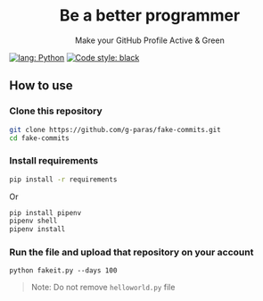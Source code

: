 <center><h1>Be a better programmer</h1></center>
<center>Make your GitHub Profile Active & Green</center>

[![lang: Python](https://img.shields.io/badge/python-%2314354C.svg?style=for-the-badge&logo=python&logoColor=white)](https://python.org)
[![Code style: black](https://img.shields.io/badge/code%20style-black-000000.svg?style=for-the-badge)](https://github.com/psf/black)

## How to use

### Clone this repository

```bash
git clone https://github.com/g-paras/fake-commits.git
cd fake-commits
```

### Install requirements

```bash
pip install -r requirements
```

Or

```bash
pip install pipenv
pipenv shell
pipenv install
```

### Run the file and upload that repository on your account

```
python fakeit.py --days 100
```

> Note: Do not remove `helloworld.py` file
